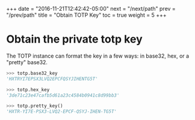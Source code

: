 +++
date = "2016-11-21T12:42:42-05:00"
next = "/next/path"
prev = "/prev/path"
title = "Obtain TOTP Key"
toc = true
weight = 5
+++

# Obtain the private totp key

The TOTP instance can format the key in a few ways:  in base32, hex, or a
"pretty" base32.

```python
>>> totp.base32_key
'HXTRYI7EPSX3LVQ2EPCFQSYJIHENTG5T'

>>> totp.hex_key
'3de71c23e47cafb5d61a23c4584b0941c8d99bb3'

>>> totp.pretty_key()
'HXTR-YI7E-PSX3-LVQ2-EPCF-QSYJ-IHEN-TG5T'
```

